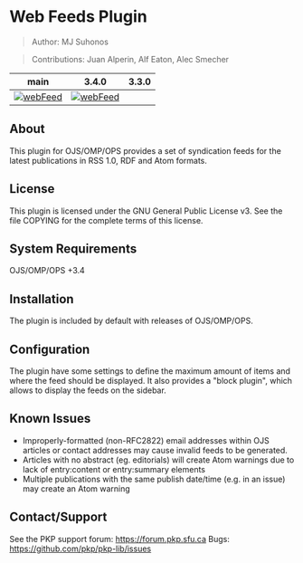 # Web Feeds Plugin

> Author: MJ Suhonos

> Contributions: Juan Alperin, Alf Eaton, Alec Smecher

| main    | 3.4.0 | 3.3.0
|--| ---- | ---- |
|  [![webFeed](https://github.com/pkp/webFeed/actions/workflows/main.yml/badge.svg)](https://github.com/pkp/webFeed/actions/workflows/main.yml) | [![webFeed](https://github.com/pkp/webFeed/actions/workflows/stable-3_4_0.yml/badge.svg)](https://github.com/pkp/webFeed/actions/workflows/stable-3_4_0.yml)                         

## About

This plugin for OJS/OMP/OPS provides a set of syndication feeds for the latest publications in RSS 1.0, RDF and Atom formats.

## License

This plugin is licensed under the GNU General Public License v3. See the file COPYING for the complete terms of this license.

## System Requirements

OJS/OMP/OPS +3.4

## Installation

The plugin is included by default with releases of OJS/OMP/OPS.

## Configuration

The plugin have some settings to define the maximum amount of items and where the feed should be displayed.
It also provides a "block plugin", which allows to display the feeds on the sidebar.

## Known Issues

- Improperly-formatted (non-RFC2822) email addresses within OJS articles or contact addresses may cause invalid feeds to be generated.
- Articles with no abstract (eg. editorials) will create Atom warnings due to lack of entry:content or entry:summary elements
- Multiple publications with the same publish date/time (e.g. in an issue) may create an Atom warning

## Contact/Support

See the PKP support forum: https://forum.pkp.sfu.ca
Bugs: https://github.com/pkp/pkp-lib/issues
